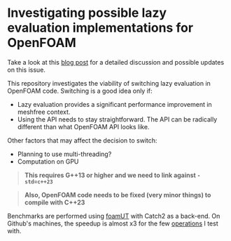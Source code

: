 # Investigating possible lazy evaluation implementations for OpenFOAM

Take a look at this [blog post](https://foamscience.github.io/MeshFreeFoam-Docs/blog/2023/09/27/lazy-evaluation-part-1/) for a detailed discussion and possible updates on this issue.

This repository investigates the viability of switching lazy evaluation in OpenFOAM code. Switching is a good idea only if:
- Lazy evaluation provides a significant performance improvement in meshfree context.
- Using the API needs to stay straightforward. The API can be radically different than what OpenFOAM API looks like.

Other factors that may affect the decision to switch:
- Planning to use multi-threading?
- Computation on GPU

> **This requires G++13 or higher and we need to link against `-std=c++23`**

> **Also, OpenFOAM code needs to be fixed (very minor things) to compile with C++23**

Benchmarks are performed using [foamUT](https://github.com/FoamScience/foamUT) with Catch2 as a back-end. On Github's machines, the speedup is almost x3 for the few [operations](https://github.com/FoamScience/Eager-TemplateExpr-Views-OpenFOAM/blob/80c59112d5660cd24630e4c57c6f7648c8a0b8c7/expressionTemplatesVsViewsTests.C#L30) I test with.
